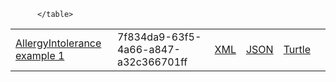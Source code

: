<table class="list" width="100%">
<tr>
                <td><a href="AllergyIntolerance-7f834da9-63f5-4a66-a847-a32c366701ff.html">AllergyIntolerance example 1</a></td>
                <td>7f834da9-63f5-4a66-a847-a32c366701ff</td>
                <td><a href="AllergyIntolerance-7f834da9-63f5-4a66-a847-a32c366701ff.xml.html">XML</a></td>
                <td><a href="AllergyIntolerance-7f834da9-63f5-4a66-a847-a32c366701ff.json.html">JSON</a></td>
                <td><a href="AllergyIntolerance-7f834da9-63f5-4a66-a847-a32c366701ff.ttl.html">Turtle</a></td>
                <td></td>
            </tr>

          </table>